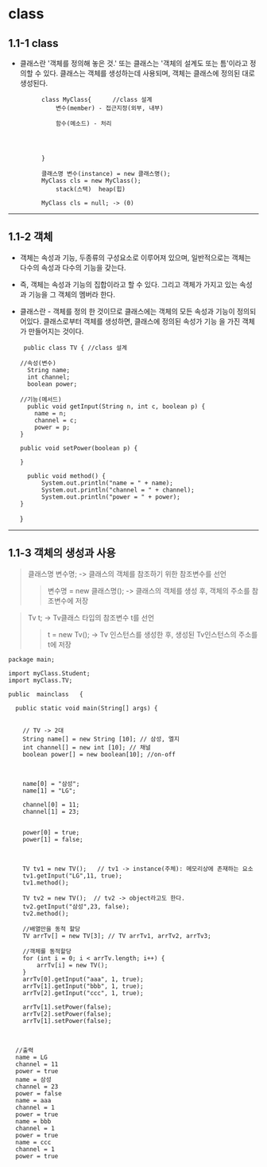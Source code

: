 class
=========================================
1.1-1 class 
-----------------------------------------
* 클래스란 '객체를 정의해 놓은 것.' 또는 클래스는 '객체의 설계도 또는 틈'이라고 정의할 수 있다.
  클래스는 객체를 생성하는데 사용되며, 객체는 클래스에 정의된 대로 생성된다.
  
		 	class MyClass{      //class 설계
		 		변수(member) - 접근지정(외부, 내부)
		 		
		 		함수(메소드) - 처리
		 		
		 		  
		 	
		 	
		 	}
		 	
		 	클래스명 변수(instance) = new 클래스명();
		 	MyClass cls = new MyClass();
		 		stack(스택)  heap(힙)
		 	
		 	MyClass cls = null; -> (0)		
		 	
		 	
-------------------------------------		 	
1.1-2 객체
-------------------------------------
* 객체는 속성과 기능, 두종류의 구성요소로 이루어져 있으며, 일반적으로는 객체는 다수의 속성과 다수의 기능을 갖는다.
* 즉, 객체는 속성과 기능의 집합이라고 할 수 있다. 그리고 객체가 가지고 있는 속성과 기능을 그 객체의 멤버라 한다.
* 클래스란 - 객체를 정의 한 것이므로 클래스에는 객체의 모든 속성과 기능이 정의되어있다. 클래스로부터 객체를 생성하면, 클래스에 정의된 속성가 기능
  을 가진 객체가 만들어지는 것이다.

        
       public class TV { //class 설계
  
      //속성(변수)
	    String name;    
	    int channel;
	    boolean power;
	
      //기능(메서드)
	    public void getInput(String n, int c, boolean p) { 
		  name = n;
		  channel = c;
		  power = p;
	  }
	
	  public void setPower(boolean p) {
		
	  }
	
	    public void method() {
		    System.out.println("name = " + name);
		    System.out.println("channel = " + channel);
		    System.out.println("power = " + power);
	  }
  }
		 	
	
-------------------------------------
1.1-3 객체의 생성과 사용
-------------------------------------
> 클래스명 변수명; -> 클래스의 객체를 참조하기 위한 참조변수를 선언
>> 변수명 = new 클래스명(); -> 클래스의 객체를 생성 후, 객체의 주소를 참조변수에 저장

> Tv t; -> Tv클래스 타입의 참조변수 t를 선언
>> t = new Tv(); -> Tv 인스턴스를 생성한 후, 생성된 Tv인스턴스의 주소를 t에 저장 

    package main;

    import myClass.Student;
    import myClass.TV;

    public  mainclass   {

	  public static void main(String[] args) {
		
		
		// TV -> 2대
		String name[] = new String [10]; // 삼성, 엘지
		int channel[] = new int [10]; // 채널
		boolean power[] = new boolean[10]; //on-off
		
		
		
		name[0] = "삼성";
		name[1] = "LG";
		
		channel[0] = 11;
		channel[1] = 23;
		
		
		power[0] = true;
		power[1] = false;
		

		
		TV tv1 = new TV();   // tv1 -> instance(주체): 메모리상에 존재하는 요소
		tv1.getInput("LG",11, true);
		tv1.method();
		
		TV tv2 = new TV();	// tv2 -> object라고도 한다.
		tv2.getInput("삼성",23, false);
		tv2.method();
		
		//배열만을 동적 할당
		TV arrTv[] = new TV[3]; // TV arrTv1, arrTv2, arrTv3;
		
		//객체를 동적할당
		for (int i = 0; i < arrTv.length; i++) {
			arrTv[i] = new TV();
		}
		arrTv[0].getInput("aaa", 1, true);
		arrTv[1].getInput("bbb", 1, true);
		arrTv[2].getInput("ccc", 1, true);
		
		arrTv[1].setPower(false);
		arrTv[2].setPower(false);
		arrTv[1].setPower(false);
		
		
                
      //출력
      name = LG
      channel = 11
      power = true
      name = 삼성
      channel = 23
      power = false
      name = aaa
      channel = 1
      power = true
      name = bbb
      channel = 1
      power = true
      name = ccc
      channel = 1
      power = true

